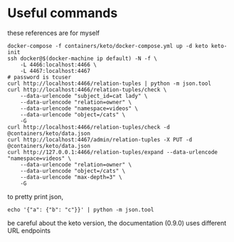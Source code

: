 # Useful commands
these references are for myself
```shell
docker-compose -f containers/keto/docker-compose.yml up -d keto keto-init
ssh docker@$(docker-machine ip default) -N -f \
    -L 4466:localhost:4466 \
    -L 4467:localhost:4467
# password is tcuser
curl http://localhost:4466/relation-tuples | python -m json.tool
curl http://localhost:4466/relation-tuples/check \
    --data-urlencode "subject_id=cat lady" \
    --data-urlencode "relation=owner" \
    --data-urlencode "namespace=videos" \
    --data-urlencode "object=/cats" \
    -G
curl http://localhost:4466/relation-tuples/check -d @containers/keto/data.json
curl http://localhost:4467/admin/relation-tuples -X PUT -d @containers/keto/data.json
curl http://127.0.0.1:4466/relation-tuples/expand --data-urlencode "namespace=videos" \
    --data-urlencode "relation=owner" \
    --data-urlencode "object=/cats" \
    --data-urlencode "max-depth=3" \
    -G
```
to pretty print json,
```shell
echo '{"a": {"b": "c"}}' | python -m json.tool
```
be careful about the keto version, the documentation (0.9.0) uses different URL endpoints